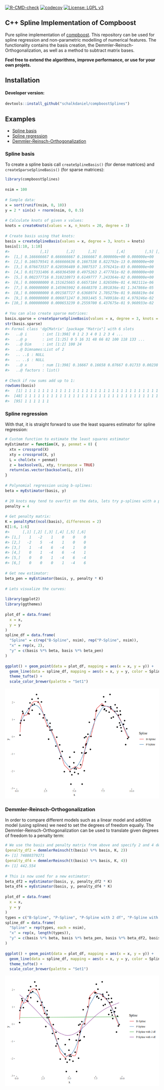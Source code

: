 
<!-- README.md is generated from README.Rmd. Please edit that file -->

[![R-CMD-check](https://github.com/schalkdaniel/compboostSplines/actions/workflows/R-CMD-check.yaml/badge.svg)](https://github.com/schalkdaniel/compboostSplines/actions/workflows/R-CMD-check.yaml)
[![codecov](https://codecov.io/gh/schalkdaniel/compboostSplines/branch/main/graph/badge.svg?token=KGR22VAOHI)](https://codecov.io/gh/schalkdaniel/compboostSplines)
[![License: LGPL
v3](https://img.shields.io/badge/License-LGPL_v3-blue.svg)](https://www.gnu.org/licenses/lgpl-3.0)

## C++ Spline Implementation of Compboost

Pure spline implementation of [compboost](https://compboost.org). This
repository can be used for spline regression and non-parametric
modelling of numerical features. The functionality contains the basis
creation, the Demmler-Reinsch-Orthogonalization, as well as a method to
subtract matrix bases.

**Feel free to extend the algorithms, improve performance, or use for
your own projets.**

## Installation

#### Developer version:

``` r
devtools::install_github("schalkdaniel/compboostSplines")
```

## Examples

  - [Spline basis](#spline-basis)
  - [Spline regression](#spline-regression)
  - [Demmler-Reinsch-Orthogonalization](#demmler-reinsch-orthogonalization)

### Spline basis

To create a spline basis call `createSplineBasis()` (for dense matrices)
and `createSparseSplineBasis()` (for sparse matrices):

``` r
library(compboostSplines)

nsim = 100

# Sample data:
x = sort(runif(nsim, 0, 10))
y = 2 * sin(x) + rnorm(nsim, 0, 0.5)

# Calculate knots of given x values:
knots = createKnots(values = x, n_knots = 20, degree = 3)

# Create basis using that knots:
basis = createSplineBasis(values = x, degree = 3, knots = knots)
basis[1:10, 1:10]
#>              [,1]        [,2]      [,3]         [,4]         [,5] [,6] [,7] [,8] [,9] [,10]
#>  [1,] 0.166666667 0.666666667 0.1666667 0.000000e+00 0.000000e+00    0    0    0    0     0
#>  [2,] 0.166579541 0.666666636 0.1667538 8.822792e-13 0.000000e+00    0    0    0    0     0
#>  [3,] 0.076673537 0.620596489 0.3007537 1.976241e-03 0.000000e+00    0    0    0    0     0
#>  [4,] 0.017331406 0.460364500 0.4975263 2.477781e-02 0.000000e+00    0    0    0    0     0
#>  [5,] 0.002377716 0.310210973 0.6149777 7.243364e-02 0.000000e+00    0    0    0    0     0
#>  [6,] 0.000000000 0.151625665 0.6657184 1.826509e-01 4.982111e-06    0    0    0    0     0
#>  [7,] 0.000000000 0.145965902 0.6648370 1.891836e-01 1.347866e-05    0    0    0    0     0
#>  [8,] 0.000000000 0.091587727 0.6368974 2.705279e-01 9.868819e-04    0    0    0    0     0
#>  [9,] 0.000000000 0.006071247 0.3691445 5.749918e-01 4.979246e-02    0    0    0    0     0
#> [10,] 0.000000000 0.000653239 0.2559700 6.437675e-01 9.960933e-02    0    0    0    0     0

# You can also create sparse matrices:
basis.sparse = createSparseSplineBasis(values = x, degree = 3, knots = knots)
str(basis.sparse)
#> Formal class 'dgCMatrix' [package "Matrix"] with 6 slots
#>   ..@ i       : int [1:398] 0 1 2 3 4 0 1 2 3 4 ...
#>   ..@ p       : int [1:25] 0 5 16 31 48 66 82 100 118 133 ...
#>   ..@ Dim     : int [1:2] 100 24
#>   ..@ Dimnames:List of 2
#>   .. ..$ : NULL
#>   .. ..$ : NULL
#>   ..@ x       : num [1:398] 0.16667 0.16658 0.07667 0.01733 0.00238 ...
#>   ..@ factors : list()

# Check if row sums add up to 1:
rowSums(basis)
#>   [1] 1 1 1 1 1 1 1 1 1 1 1 1 1 1 1 1 1 1 1 1 1 1 1 1 1 1 1 1 1 1 1 1 1 1 1 1 1 1 1 1 1 1 1 1 1 1 1
#>  [48] 1 1 1 1 1 1 1 1 1 1 1 1 1 1 1 1 1 1 1 1 1 1 1 1 1 1 1 1 1 1 1 1 1 1 1 1 1 1 1 1 1 1 1 1 1 1 1
#>  [95] 1 1 1 1 1 1
```

### Spline regression

With that, it is straight forward to use the least squares estimator for
spline regression:

``` r
# Custom function to estimate the least squares estimator
myEstimator = function(X, y, penmat = 0) {
  xtx = crossprod(X)
  xty = crossprod(X, y)
  L = chol(xtx + penmat)
  z = backsolve(L, xty, transpose = TRUE)
  return(as.vector(backsolve(L, z)))
}

# Polynomial regression using b-splines:
beta = myEstimator(basis, y)

# 20 knots may tend to overfit on the data, lets try p-splines with a penalty term of 4!
penalty = 4

# Get penalty matrix:
K = penaltyMat(ncol(basis), differences = 2)
K[1:6, 1:6]
#>      [,1] [,2] [,3] [,4] [,5] [,6]
#> [1,]    1   -2    1    0    0    0
#> [2,]   -2    5   -4    1    0    0
#> [3,]    1   -4    6   -4    1    0
#> [4,]    0    1   -4    6   -4    1
#> [5,]    0    0    1   -4    6   -4
#> [6,]    0    0    0    1   -4    6

# Get new estimator:
beta_pen = myEstimator(basis, y, penalty * K)

# Lets visualize the curves:

library(ggplot2)
library(ggthemes)

plot_df = data.frame(
  x = x,
  y = y
)
spline_df = data.frame(
  "Spline" = c(rep("B-Spline", nsim), rep("P-Spline", nsim)),
  "x" = rep(x, 2),
  "y" = c(basis %*% beta, basis %*% beta_pen)
)

ggplot() + geom_point(data = plot_df, mapping = aes(x = x, y = y)) +
  geom_line(data = spline_df, mapping = aes(x = x, y = y, color = Spline)) +
  theme_tufte() +
  scale_color_brewer(palette = "Set1")
```

![](Readme_files/unnamed-chunk-4-1.png)<!-- -->

### Demmler-Reinsch-Orthogonalization

In order to compare different models such as a linear model and additive
model (using splines) we need to set the degrees of freedom equally. The
Demmler-Reinsch-Orthogonalization can be used to translate given degrees
of freedom to a penalty term:

``` r
# We use the basis and penalty matrix from above and specify 2 and 4 degrees of freedom:
(penalty_df2 = demmlerReinsch(t(basis) %*% basis, K, 2))
#> [1] 74880379271
(penalty_df4 = demmlerReinsch(t(basis) %*% basis, K, 4))
#> [1] 442.554

# This is now used for a new estimator:
beta_df2 = myEstimator(basis, y, penalty_df2 * K)
beta_df4 = myEstimator(basis, y, penalty_df4 * K)

plot_df = data.frame(
  x = x,
  y = y
)
types = c("B-Spline", "P-Spline", "P-Spline with 2 df", "P-Spline with 4 df")
spline_df = data.frame(
  "Spline" = rep(types, each = nsim),
  "x" = rep(x, length(types)),
  "y" = c(basis %*% beta, basis %*% beta_pen, basis %*% beta_df2, basis %*% beta_df4)
)

ggplot() + geom_point(data = plot_df, mapping = aes(x = x, y = y)) +
  geom_line(data = spline_df, mapping = aes(x = x, y = y, color = Spline)) +
  theme_tufte() +
  scale_color_brewer(palette = "Set1")
```

![](Readme_files/unnamed-chunk-5-1.png)<!-- -->
